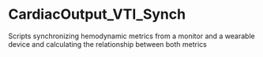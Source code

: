# CardiacOutput_VTI_Synch
Scripts synchronizing hemodynamic metrics from a monitor and a wearable device and calculating the relationship between both metrics
